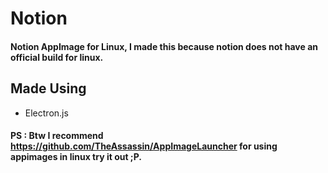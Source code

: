 # Notion

#### Notion AppImage for Linux, I made this because notion does not have an official build for linux.

## Made Using

- Electron.js

#### PS : Btw I recommend https://github.com/TheAssassin/AppImageLauncher for using appimages in linux try it out ;P.
